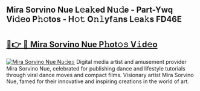 ## Mira Sorvino Nue L𝚎a𝚔ed N𝚞𝚍e - Part-Ywq Vi𝚍𝚎o P𝚑𝚘tos - H𝚘𝚝 O𝚗𝚕yf𝚊ns L𝚎a𝚔s FD46E

# <h2><a href="http://kf1sylx.oniu.top/?m=Mira+Sorvino+Nue">🔗👉 🔴 Mira Sorvino Nue P𝚑ot𝚘𝚜 V𝚒d𝚎o</a></h2>

[![Mira Sorvino Nue Nu𝚍e𝚜](https://i.imgur.com/0qMVB7G.gif)](http://kf1sylx.oniu.top/?m=Mira+Sorvino+Nue)
Digital media artist and amusement provider Mira Sorvino Nue, celebrated for publishing dance and lifestyle tutorials through viral dance moves and compact films. Visionary artist Mira Sorvino Nue, famed for their innovative and inspiring creations in the world of art.  

